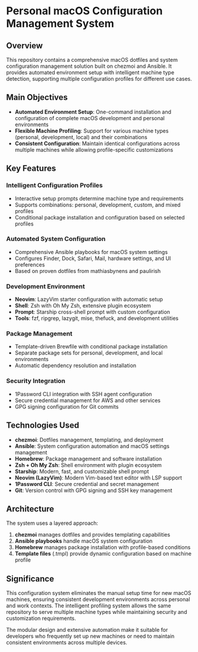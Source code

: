 # Personal macOS Configuration Management System

## Overview

This repository contains a comprehensive macOS dotfiles and system configuration management solution built on chezmoi and Ansible. It provides automated environment setup with intelligent machine type detection, supporting multiple configuration profiles for different use cases.

## Main Objectives

- **Automated Environment Setup**: One-command installation and configuration of complete macOS development and personal environments
- **Flexible Machine Profiling**: Support for various machine types (personal, development, local) and their combinations
- **Consistent Configuration**: Maintain identical configurations across multiple machines while allowing profile-specific customizations

## Key Features

### Intelligent Configuration Profiles
- Interactive setup prompts determine machine type and requirements
- Supports combinations: personal, development, custom, and mixed profiles
- Conditional package installation and configuration based on selected profiles

### Automated System Configuration
- Comprehensive Ansible playbooks for macOS system settings
- Configures Finder, Dock, Safari, Mail, hardware settings, and UI preferences
- Based on proven dotfiles from mathiasbynens and paulirish

### Development Environment
- **Neovim**: LazyVim starter configuration with automatic setup
- **Shell**: Zsh with Oh My Zsh, extensive plugin ecosystem
- **Prompt**: Starship cross-shell prompt with custom configuration
- **Tools**: fzf, ripgrep, lazygit, mise, thefuck, and development utilities

### Package Management
- Template-driven Brewfile with conditional package installation
- Separate package sets for personal, development, and local environments
- Automatic dependency resolution and installation

### Security Integration
- 1Password CLI integration with SSH agent configuration
- Secure credential management for AWS and other services
- GPG signing configuration for Git commits

## Technologies Used

- **chezmoi**: Dotfiles management, templating, and deployment
- **Ansible**: System configuration automation and macOS settings management
- **Homebrew**: Package management and software installation
- **Zsh + Oh My Zsh**: Shell environment with plugin ecosystem
- **Starship**: Modern, fast, and customizable shell prompt
- **Neovim (LazyVim)**: Modern Vim-based text editor with LSP support
- **1Password CLI**: Secure credential and secret management
- **Git**: Version control with GPG signing and SSH key management

## Architecture

The system uses a layered approach:
1. **chezmoi** manages dotfiles and provides templating capabilities
2. **Ansible playbooks** handle macOS system configuration
3. **Homebrew** manages package installation with profile-based conditions
4. **Template files** (.tmpl) provide dynamic configuration based on machine profile

## Significance

This configuration system eliminates the manual setup time for new macOS machines, ensuring consistent development environments across personal and work contexts. The intelligent profiling system allows the same repository to serve multiple machine types while maintaining security and customization requirements.

The modular design and extensive automation make it suitable for developers who frequently set up new machines or need to maintain consistent environments across multiple devices.
